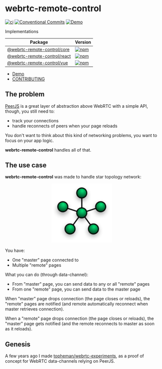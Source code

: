 # webrtc-remote-control

[![ci](https://github.com/topheman/webrtc-remote-control/actions/workflows/ci.yml/badge.svg)](https://github.com/topheman/webrtc-remote-control/actions/workflows/ci.yml)
[![Conventional Commits](https://img.shields.io/badge/Conventional%20Commits-1.0.0-yellow.svg)](https://www.conventionalcommits.org)
[![Demo](https://img.shields.io/badge/demo-online-blue.svg)](http://webrtc-remote-control.vercel.app/)

Implementations

| Package                                                 | Version                                                                                                                                    |
| ------------------------------------------------------- | ------------------------------------------------------------------------------------------------------------------------------------------ |
| [@webrtc-remote-control/core](./packages/core#readme)   | [![npm](https://img.shields.io/npm/v/@webrtc-remote-control/core?color=blue)](https://www.npmjs.com/package/@webrtc-remote-control/core)   |
| [@webrtc-remote-control/react](./packages/react#readme) | [![npm](https://img.shields.io/npm/v/@webrtc-remote-control/react?color=blue)](https://www.npmjs.com/package/@webrtc-remote-control/react) |
| [@webrtc-remote-control/vue](./packages/vue#readme)     | [![npm](https://img.shields.io/npm/v/@webrtc-remote-control/vue?color=blue)](https://www.npmjs.com/package/@webrtc-remote-control/vue)     |

- [Demo](./demo#readme)
- [CONTRIBUTING](CONTRIBUTING.md)

## The problem

[PeerJS](https://peerjs.com) is a great layer of abstraction above WebRTC with a simple API, though, you still need to:

- track your connections
- handle reconnects of peers when your page reloads

You don't want to think about this kind of networking problems, you want to focus on your app logic.

**webrtc-remote-control** handles all of that.

## The use case

**webrtc-remote-control** was made to handle star topology network:

<p style="text-align:center"><img src="./public/star-network-topology.png" width=200></p>

You have:

- One "master" page connected to
- Multiple "remote" pages

What you can do (through data-channel):

- From "master" page, you can send data to any or all "remote" pages
- From one "remote" page, you can send data to the master page

When "master" page drops connection (the page closes or reloads), the "remote" pages are notified (and remote automatically reconnect when master retrieves connection).

When a "remote" page drops connection (the page closes or reloads), the "master" page gets notified (and the remote reconnects to master as soon as it reloads).

## Genesis

A few years ago I made [topheman/webrtc-experiments](https://github.com/topheman/webrtc-experiments), as a proof of concept for WebRTC data-channels relying on PeerJS.
